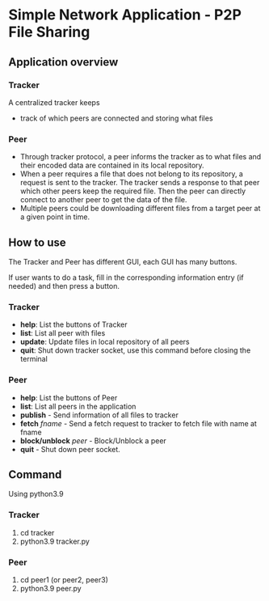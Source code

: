 
# Simple Network Application - P2P File Sharing

## Application overview
### Tracker
A centralized tracker keeps
- track of which peers are connected and storing what files

### Peer
- Through tracker protocol, a peer informs the tracker as to what files and their encoded data are contained in its local repository.
- When a peer requires a file that does not belong to its repository, a request is sent to the tracker. The tracker sends a response to that peer which other peers keep the required file. Then the peer can directly connect to another peer to get the data of the file.
- Multiple peers could be downloading different files from a target peer at a given point in time.

## How to use
The Tracker and Peer has different GUI, each GUI has many buttons. 

If user wants to do a task, fill in the corresponding information entry (if needed) and then press a button.

### Tracker 
- **help**: List the buttons of Tracker 
- **list**: List all peer with files
- **update**: Update files in local repository of all peers
- **quit**: Shut down tracker socket, use this command before closing the terminal
### Peer
- **help**: List the buttons of Peer 
- **list**: List all peers in the application
- **publish** - Send information of all files to tracker
- **fetch** *fname* - Send a fetch request to tracker to fetch file with name at fname
- **block/unblock** *peer* - Block/Unblock a peer
- **quit** - Shut down peer socket.

## Command
Using python3.9
### Tracker 
1. cd tracker
2. python3.9 tracker.py
### Peer
1. cd peer1 (or peer2, peer3)
2. python3.9 peer.py


